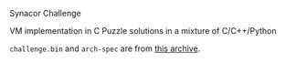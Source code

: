 Synacor Challenge

VM implementation in C
Puzzle solutions in a mixture of C/C++/Python

`challenge.bin` and `arch-spec` are from
[this archive](https://github.com/Aneurysm9/vm_challenge).
